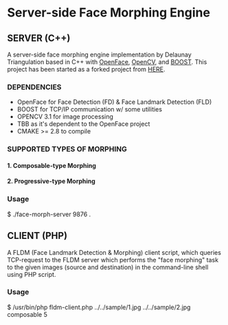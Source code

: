 # Server-side Face Morphing Engine

## SERVER (C++)

A server-side face morphing engine implementation by Delaunay Triangulation based in C++ with [OpenFace](https://github.com/TadasBaltrusaitis/OpenFace), [OpenCV](https://github.com/opencv/opencv), and [BOOST](https://github.com/boostorg/). This project has been started as a forked project from [HERE](https://github.com/DevendraPratapYadav/FaceMorphing).

### DEPENDENCIES

- OpenFace for Face Detection (FD) & Face Landmark Detection (FLD)
- BOOST for TCP/IP communication w/ some utilities
- OPENCV 3.1 for image processing
- TBB as it's dependent to the OpenFace project
- CMAKE >= 2.8 to compile

### SUPPORTED TYPES OF MORPHING

#### 1. Composable-type Morphing

#### 2. Progressive-type Morphing

### Usage

$ ./face-morph-server 9876 .


## CLIENT (PHP)

A FLDM (Face Landmark Detection & Morphing) client script, which queries TCP-request to the FLDM server which performs the "face morphing" task to the given images (source and destination) in the command-line shell using PHP script.

### Usage

$ /usr/bin/php fldm-client.php ../../sample/1.jpg ../../sample/2.jpg composable 5


